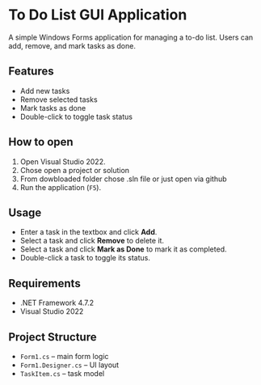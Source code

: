 # To Do List GUI Application

A simple Windows Forms application for managing a to-do list. Users can add, remove, and mark tasks as done.

## Features

- Add new tasks
- Remove selected tasks
- Mark tasks as done
- Double-click to toggle task status

## How to open

1. Open Visual Studio 2022.
2. Chose open a project or solution
3. From dowbloaded folder chose .sln file or just open via github
5. Run the application (`F5`).

## Usage

- Enter a task in the textbox and click **Add**.
- Select a task and click **Remove** to delete it.
- Select a task and click **Mark as Done** to mark it as completed.
- Double-click a task to toggle its status.

## Requirements

- .NET Framework 4.7.2
- Visual Studio 2022

## Project Structure

- `Form1.cs` – main form logic
- `Form1.Designer.cs` – UI layout
- `TaskItem.cs` – task model

